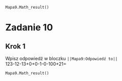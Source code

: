 ```blocks
Mapa9.Math_result()
```
# Zadanie 10
## Krok 1

Wpisz odpowiedź w bloczku ``||Mapa9:Odpowiedź to||`` <br>
123-12-13+0+0-1-0-100+21=
```blocks
Mapa9.Math_result()
```
